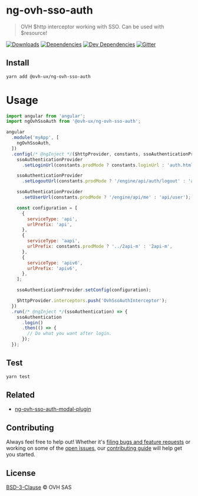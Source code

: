 # ng-ovh-sso-auth

> OVH $http interceptor working with SSO. Can be used with $resource!

[![Downloads](https://badgen.net/npm/dt/@ovh-ux/ng-ovh-sso-auth)](https://npmjs.com/package/@ovh-ux/ng-ovh-sso-auth) [![Dependencies](https://badgen.net/david/dep/ovh-ux/ng-ovh-sso-auth)](https://npmjs.com/package/@ovh-ux/ng-ovh-sso-auth?activeTab=dependencies) [![Dev Dependencies](https://badgen.net/david/dev/ovh-ux/ng-ovh-sso-auth)](https://npmjs.com/package/@ovh-ux/ng-ovh-sso-auth?activeTab=dependencies) [![Gitter](https://badgen.net/badge/gitter/ovh-ux/blue?icon=gitter)](https://gitter.im/ovh/ux)

## Install

```sh
yarn add @ovh-ux/ng-ovh-sso-auth
```

# Usage

```js
import angular from 'angular';
import ngOvhSsoAuth from '@ovh-ux/ng-ovh-sso-auth';

angular
  .module('myApp', [
    ngOvhSsoAuth,
  ])
  .config(/* @ngInject */($httpProvider, constants, ssoAuthenticationProvider) => {
    ssoAuthenticationProvider
      .setLoginUrl(constants.prodMode ? constants.loginUrl : 'auth.html');

    ssoAuthenticationProvider
      .setLogoutUrl(constants.prodMode ? '/engine/api/auth/logout' : 'api/proxypass/auth/logout');

    ssoAuthenticationProvider
      .setUserUrl(constants.prodMode ? '/engine/api/me' : 'api/user');

    const configuration = [
      {
        serviceType: 'api',
        urlPrefix: 'api',
      },
      {
        serviceType: 'aapi',
        urlPrefix: constants.prodMode ? '../2api-m' : '2api-m',
      },
      {
        serviceType: 'apiv6',
        urlPrefix: 'apiv6',
      },
    ];

    ssoAuthenticationProvider.setConfig(configuration);

    $httpProvider.interceptors.push('OvhSsoAuthInterceptor');
  })
  .run(/* @ngInject */(ssoAuthentication) => {
    ssoAuthentication
      .login()
      .then(() => {
        // Do what you want after login.
      });
  });
```

## Test

```sh
yarn test
```

## Related

- [ng-ovh-sso-auth-modal-plugin](https://github.com/ovh-ux/ng-ovh-sso-auth-modal-plugin)

## Contributing

Always feel free to help out! Whether it's [filing bugs and feature requests](https://github.com/ovh-ux/ng-ovh-sso-auth/issues/new) or working on some of the [open issues](https://github.com/ovh-ux/ng-ovh-sso-auth/issues), our [contributing guide](CONTRIBUTING.md) will help get you started.

## License

[BSD-3-Clause](LICENSE) © OVH SAS
